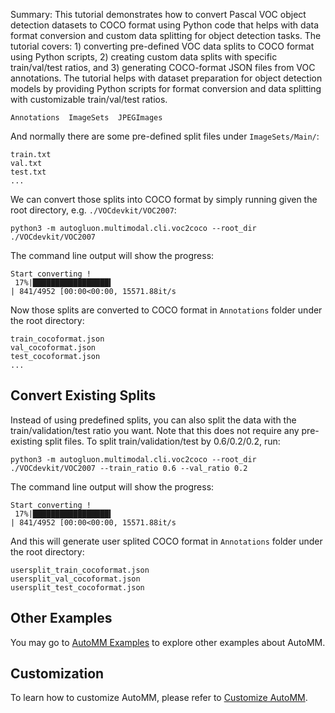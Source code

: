 Summary: This tutorial demonstrates how to convert Pascal VOC object detection datasets to COCO format using Python code that helps with data format conversion and custom data splitting for object detection tasks. The tutorial covers: 1) converting pre-defined VOC data splits to COCO format using Python scripts, 2) creating custom data splits with specific train/val/test ratios, and 3) generating COCO-format JSON files from VOC annotations. The tutorial helps with dataset preparation for object detection models by providing Python scripts for format conversion and data splitting with customizable train/val/test ratios.

```
Annotations  ImageSets  JPEGImages
```


And normally there are some pre-defined split files under `ImageSets/Main/`:

```
train.txt
val.txt
test.txt
...
```


We can convert those splits into COCO format by simply running given the root directory, e.g. `./VOCdevkit/VOC2007`:

```
python3 -m autogluon.multimodal.cli.voc2coco --root_dir ./VOCdevkit/VOC2007
```


The command line output will show the progress:

```
Start converting !
 17%|█████████████████▍                                                                                  | 841/4952 [00:00<00:00, 15571.88it/s
```


Now those splits are converted to COCO format in `Annotations` folder under the root directory:

```
train_cocoformat.json
val_cocoformat.json
test_cocoformat.json
...
```


## Convert Existing Splits

Instead of using predefined splits, you can also split the data with the train/validation/test ratio you want.
Note that this does not require any pre-existing split files. To split train/validation/test by 0.6/0.2/0.2, run:

```
python3 -m autogluon.multimodal.cli.voc2coco --root_dir ./VOCdevkit/VOC2007 --train_ratio 0.6 --val_ratio 0.2
```


The command line output will show the progress:

```
Start converting !
 17%|█████████████████▍                                                                                  | 841/4952 [00:00<00:00, 15571.88it/s
```


And this will generate user splited COCO format in `Annotations` folder under the root directory:

```
usersplit_train_cocoformat.json
usersplit_val_cocoformat.json
usersplit_test_cocoformat.json
```


## Other Examples

You may go to [AutoMM Examples](https://github.com/autogluon/autogluon/tree/master/examples/automm) to explore other examples about AutoMM.

## Customization
To learn how to customize AutoMM, please refer to [Customize AutoMM](../../advanced_topics/customization.ipynb).
